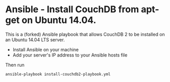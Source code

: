 # Ansible - Install CouchDB from apt-get on Ubuntu 14.04.

This is a (forked) Ansible playbook that allows CouchDB 2 to be installed on an Ubuntu 14.04 LTS server.

* Install Ansible on your machine
* Add your server's IP address to your Ansible hosts file

Then run 

    ansible-playbook install-couchdb2-playbook.yml 
